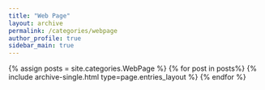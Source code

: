 ```yaml
---
title: "Web Page"  
layout: archive   
permalink: /categories/webpage 
author_profile: true   
sidebar_main: true  
---
```


{% assign posts = site.categories.WebPage %}
{% for post in posts%} {% include archive-single.html type=page.entries_layout %} {% endfor %}